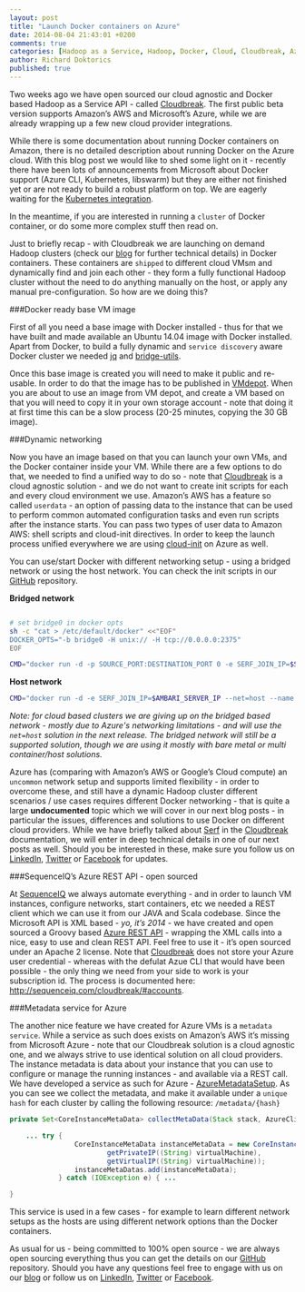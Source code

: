 ```yaml
---
layout: post
title: "Launch Docker containers on Azure"
date: 2014-08-04 21:43:01 +0200
comments: true
categories: [Hadoop as a Service, Hadoop, Docker, Cloud, Cloudbreak, Azure]
author: Richard Doktorics
published: true
---
```


Two weeks ago we have open sourced our cloud agnostic and Docker based Hadoop as a Service API - called [Cloudbreak](http://sequenceiq.com/cloudbreak).
The first public beta version supports Amazon’s AWS and Microsoft’s Azure, while we are already wrapping up a few new cloud provider integrations.

While there is some documentation about running Docker containers on Amazon, there is no detailed description about running Docker on the Azure cloud.
With this blog post we would like to shed some light on it - recently there have been lots of announcements from Microsoft about Docker support (Azure CLI, Kubernetes, libswarm) but they are either not finished yet or are not ready to build a robust platform on top.
We are eagerly waiting for the [Kubernetes integration](http://azure.microsoft.com/blog/2014/07/10/azure-collaboration-with-google-and-docker/).

In the meantime, if you are interested in running a `cluster` of Docker container, or do some more complex stuff then read on.

Just to briefly recap - with Cloudbreak we are launching on demand Hadoop clusters (check our [blog](http://blog.sequenceiq.com/blog/2014/07/25/cloudbreak-technology/) for further technical details) in Docker containers. These containers are `shipped` to different cloud VMsm and dynamically find and join each other - they form a fully functional Hadoop cluster without the need to do anything manually on the host, or apply any manual pre-configuration.
So how are we doing this?

<!--more-->

###Docker ready base VM image

First of all you need a base image with Docker installed - thus for that we have built and made available an Ubuntu 14.04 image with Docker installed. Apart from Docker, to build a fully dynamic and `service discovery` aware Docker cluster we needed [jq](http://stedolan.github.io/jq/) and [ bridge-utils](http://www.linuxfromscratch.org/blfs/view/svn/basicnet/bridge-utils.html).

Once this base image is created you will need to make it public and re-usable. In order to do that the image has to be published in [VMdepot](http://vmdepot.msopentech.com/List/Index). When you are about to use an image from VM depot, and create a VM based on that you will need to copy it in your own storage account - note that doing it at first time this can be a slow process (20-25 minutes, copying the 30 GB image).

###Dynamic networking

Now you have an image based on that you can launch your own VMs, and the Docker container inside your VM. While there are a few options to do that, we needed to find a unified way to do so - note that  [Cloudbreak](http://sequenceiq.com/cloudbreak) is a cloud agnostic solution - and we do not want to create init scripts for each and every cloud environment we use. Amazon’s AWS has a feature so called `userdata` - an option of passing data to the instance that can be used to perform common automated configuration tasks and even run scripts after the instance starts. You can pass two types of user data to Amazon AWS: shell scripts and cloud-init directives. In order to keep the launch process unified everywhere we are using [cloud-init](https://help.ubuntu.com/community/CloudInit) on Azure as well.

You can use/start Docker with different networking setup - using a bridged network or using the host network. You can check the init scripts in our [GitHub](https://github.com/sequenceiq/cloudbreak/blob/master/src/main/resources/azure-init.sh) repository.

**Bridged network**

```bash

# set bridge0 in docker opts
sh -c "cat > /etc/default/docker" <<"EOF"
DOCKER_OPTS="-b bridge0 -H unix:// -H tcp://0.0.0.0:2375"
EOF

CMD="docker run -d -p SOURCE_PORT:DESTINATION_PORT 0 -e SERF_JOIN_IP=$SERF_JOIN_IP -e SERF_ADVERTISE_IP=$MY_IP --dns 127.0.0.1 --name ${NODE_PREFIX}${INSTANCE_IDX} -h ${NODE_PREFIX}${INSTANCE_IDX}.${MYDOMAIN} --entrypoint /usr/local/serf/bin/start-serf-agent.sh  $IMAGE $AMBARI_ROLE"

```
**Host network**

```bash
CMD="docker run -d -e SERF_JOIN_IP=$AMBARI_SERVER_IP --net=host --name ${NODE_PREFIX}${INSTANCE_IDX} --entrypoint /usr/local/serf/bin/start-serf-agent.sh  $IMAGE $AMBARI_ROLE"
```

*Note: for cloud based clusters we are giving up on the bridged based network - mostly due to Azure's networking limitations - and will use the `net=host` solution in the next release. The bridged network will still be a supported solution, though we are using it mostly with bare metal or multi container/host solutions.*

Azure has (comparing with Amazon’s AWS or Google’s Cloud compute) an `uncommon` network setup and supports limited flexibility - in order to overcome these, and still have a dynamic Hadoop cluster different scenarios / use cases requires different Docker networking - that is quite a large **undocumented** topic which we will cover in our next blog posts - in particular the issues, differences and solutions to use Docker on different cloud providers. While we have briefly talked about [Serf](http://sequenceiq.com/cloudbreak/#technology) in the [Cloudbreak](https://cloudbreak.sequenceiq.com) documentation, we will enter in deep technical details in one of our next posts as well. Should you be interested in these, make sure you follow us on [LinkedIn](https://www.linkedin.com/company/sequenceiq/), [Twitter](https://twitter.com/sequenceiq) or [Facebook](https://www.facebook) for updates.

###SequenceIQ’s Azure REST API - open sourced

At [SequenceIQ](htp://sequenceiq.com) we always automate everything - and in order to launch VM instances, configure networks, start containers, etc we needed a REST client which we can use it from our JAVA and Scala codebase. Since the Microsoft API is XML based - *yo, it’s 2014* - we have created and open sourced a Groovy based [Azure REST API](https://github.com/sequenceiq/azure-rest-client) - wrapping the XML calls into a nice, easy to use and clean REST API. Feel free to use it - it’s open sourced under an Apache 2 license. Note that [Cloudbreak](https://cloudbreak.sequenceiq.com) does not store your Azure user credential - whereas with the defulat Azue CLI that would have been possible - the only thing we need from your side to work is your subscription id. The process is documented here: http://sequenceiq.com/cloudbreak/#accounts.

###Metadata service for Azure

The another nice feature we have created for Azure VMs is a `metadata service`. While a service as such does exists on Amazon’s AWS it’s missing from Microsoft Azure - note that our Cloudbreak solution is a cloud agnostic one, and we always strive to use identical solution on all cloud providers. The instance metadata is data about your instance that you can use to configure or manage the running instances - and available via a REST call. We have developed a service as such for Azure - [AzureMetadataSetup](https://github.com/sequenceiq/cloudbreak/blob/master/src/main/java/com/sequenceiq/cloudbreak/service/stack/connector/azure/AzureMetadataSetup.java). As you can see we collect the metadata, and make it available under a `unique hash` for each cluster by calling the following resource: `/metadata/{hash}`

```java
private Set<CoreInstanceMetaData> collectMetaData(Stack stack, AzureClient azureClient, String name) {

	... try {
                CoreInstanceMetaData instanceMetaData = new CoreInstanceMetaData(vmName,
                        getPrivateIP((String) virtualMachine),
                        getVirtualIP((String) virtualMachine));
                instanceMetaDatas.add(instanceMetaData);
            } catch (IOException e) { ...

}
```
This service is used in a few cases - for example to learn different network setups as the hosts are using different network options than the Docker containers.

As usual for us - being committed to 100% open source - we are always open sourcing everything thus you can get the details on our [GitHub](https://github.com/sequenceiq/cloudbreak) repository.
Should you have any questions feel free to engage with us on our [blog](http://blog.sequenceiq.com/) or follow us on [LinkedIn](https://www.linkedin.com/company/sequenceiq/), [Twitter](https://twitter.com/sequenceiq) or [Facebook](https://www.facebook).
